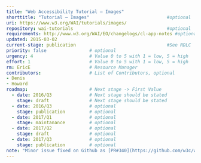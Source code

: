 ```yaml
---
title: "Web Accessibility Tutorial – Images"
shorttitle: "Tutorial – Images"                             #optional
uri: https://www.w3.org/WAI/tutorials/images/
repository: wai-tutorials                                   #optional
requirements: http://www.w3.org/WAI/EO/changelogs/cl-app-notes #optional
updated: 2015-03-02
current-stage: publication                                  #See RDLC
priority: false                # optional
urgency: 4                     # Value 0 to 5 with 1 = low, 5 = high
effort: 1                      # Value 0 to 5 with 1 = low, 5 = high
rm: EricE                      # Resource Manager
contributors:                  # List of Contributors, optional
- Denis
- Howard
roadmap:                       # Next stage -> First Value
  - date: 2016/Q3              # Next stage should be stated
    stage: draft               # Next stage should be stated
  - date: 2016/Q3              # optional
    stage: publication         # optional
  - date: 2017/Q1              # optional
    stage: maintanance         # optional
  - date: 2017/Q2              # optional
    stage: draft               # optional
  - date: 2017/Q3              # optional
    stage: publication         # optional
note: "Minor issue fixed on Github as [PR#340](https://github.com/w3c/wai-tutorials/pull/340)."      # optional
---
```

